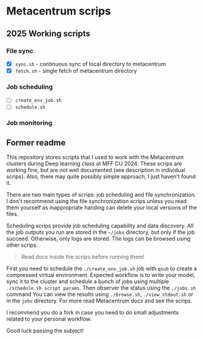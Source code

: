 # Metacentrum scrips

## 2025 Working scripts

### File sync

- [x] `sync.sh` - continuous sync of local directory to metacentrum
- [x] `fetch.sh` - single fetch of metacentrum directory

### Job scheduling

- [ ] `create_env_job.sh`
- [ ] `schedule.sh`

### Job monitoring


## Former readme

This repository stores scripts that I used to work with the Metacentrum
clusters during Deep learning class at MFF CU 2024.
These scrips are working fine, but are not well documented
(see description in individual scrips).
Also, there may quite possibly simple approach, I just haven't found it.

There are two main types of scrips: job scheduling and file synchronization.
I don't recommend using the file synchronization scrips unless you read
them yourself as inappropriate handing
can delete your local versions of the files.

Scheduling scrips provide job scheduling capability and data discovery.
All the job outputs you run are stored in the `~/jobs` directory,
but only if the job succeed. Otherwise, only logs are stored.
The logs can be browsed using other scrips.

> Read docs inside the scrips before running them!

First you need to schedule the `./create_env_job.sh` job with `qsub`
to create a compressed virtual environment.
Expected workflow is to write your model,
sync it to the cluster and
schedule a bunch of jobs using multiple `./schedule.sh script params`.
Then observer the status using the `./jobs.sh` command
You can view the results using `./browse.sh`,
`./view_stdout.sh` or in the `jobs` directory.
For more read Metacentrum docs and see the scrips.

I recommend you do a fork in case you need to do small adjustments
related to your personal workflow.

Good luck passing the subject!

